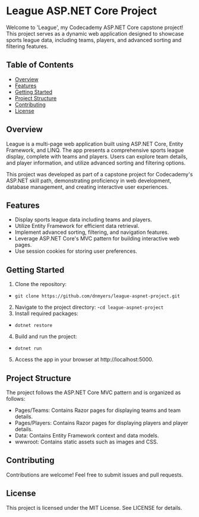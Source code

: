 # League ASP.NET Core Project
Welcome to 'League', my Codecademy ASP.NET Core capstone project! This project serves as a dynamic web application designed to showcase sports league data, including teams, players, and advanced sorting and filtering features.

## Table of Contents
- [Overview](#overview)
- [Features](#features)
- [Getting Started](#getting-started)
- [Project Structure](#project-structure)
- [Contributing](#contributing)
- [License](#license)

## Overview

League is a multi-page web application built using ASP.NET Core, Entity Framework, and LINQ. The app presents a comprehensive sports league display, complete with teams and players. Users can explore team details, and player information, and utilize advanced sorting and filtering options.

This project was developed as part of a capstone project for Codecademy's ASP.NET skill path, demonstrating proficiency in web development, database management, and creating interactive user experiences.

## Features
- Display sports league data including teams and players.
- Utilize Entity Framework for efficient data retrieval.
- Implement advanced sorting, filtering, and navigation features.
- Leverage ASP.NET Core's MVC pattern for building interactive web pages.
- Use session cookies for storing user preferences.

## Getting Started
1. Clone the repository:
- ```git clone https://github.com/dnmyers/league-aspnet-project.git```
2. Navigate to the project directory:
-```cd league-aspnet-project```
3. Install required packages:
- ```dotnet restore```
4. Build and run the project:
- ```dotnet run```
5. Access the app in your browser at http://localhost:5000.

## Project Structure
The project follows the ASP.NET Core MVC pattern and is organized as follows:
- Pages/Teams: Contains Razor pages for displaying teams and team details.
- Pages/Players: Contains Razor pages for displaying players and player details.
- Data: Contains Entity Framework context and data models.
- wwwroot: Contains static assets such as images and CSS.

## Contributing
Contributions are welcome! Feel free to submit issues and pull requests.

## License
This project is licensed under the MIT License. See LICENSE for details.
